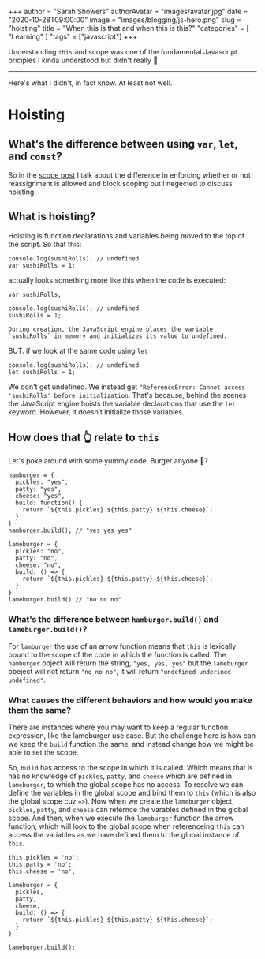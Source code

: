 +++
author = "Sarah Showers"
authorAvatar = "images/avatar.jpg"
date = "2020-10-28T09:00:00"
image = "images/blogging/js-hero.png"
slug = "hoisting"
title = "When this is that and when this is this?"
"categories" = [
  "Learning"
]
"tags" = ["javascript"]
+++

Understanding `this` and scope was one of the fundamental Javascript priciples I kinda understood but didn't really 😬
______________

Here's what I didn't, in fact know. At least not well.

# Hoisting

## What's the difference between using `var`, `let`, and `const`?
So in the [scope post](http://www.sarahlshowers.com/scope/) I talk about the difference in enforcing whether or not reassignment is allowed and block scoping but I negected to discuss hoisting.

## What is hoisting?
Hoisting is function declarations and variables being moved to the top of the script. So that this:
```
console.log(sushiRolls); // undefined
var sushiRolls = 1;
```

actually looks something more like this when the code is executed:
```
var sushiRolls;

console.log(sushiRolls); // undefined
sushiRolls = 1;

During creation, the JavaScript engine places the variable `sushiRolls` in memory and initializes its value to undefined.

```
BUT. if we look at the same code using `let`
```
console.log(sushiRolls); // undefined
let sushiRolls = 1;
```
We don't get undefined.
We instead get `"ReferenceError: Cannot access 'suchiRolls' before initialization`. That's because, behind the scenes the JavaScript engine hoists the variable declarations that use the `let` keyword. However, it doesn’t initialize those variables.

## How does that 👆 relate to `this`

Let's poke around with some yummy code. Burger anyone 🍔?

```
hamburger = {
  pickles: "yes",
  patty: "yes",
  cheese: "yes",
  build: function() {
    return `${this.pickles} ${this.patty} ${this.cheese}`;
  }
}
hamburger.build(); // "yes yes yes"

lameburger = {
  pickles: "no",
  patty: "no",
  cheese: "no",
  build: () => {
    return `${this.pickles} ${this.patty} ${this.cheese}`;
  }
}
lameburger.build() // "no no no"
```
### What's the difference between `hamburger.build()` and `lameburger.build()`?
For `lamburger` the use of an arrow function means that `this` is lexically bound to the scope of the code in which the function is called.
The `hamburger` object will return the string, `"yes, yes, yes"` but the `lameburger` obeject will not return `"no no no"`, it will return `"undefined underined undefined"`.

### What causes the different behaviors and how would you make them the same?
There are instances where you may want to keep a regular function expression, like the lameburger use case. But the challenge here is how can we keep the `build` function the same, and instead change how we might be able to set the scope.

So, `build` has access to the scope in which it is called. Which means that is has no knowledge of `pickles`, `patty`, and `cheese` which are defined in `lameburger`, to which the global scope has no access.
To resolve we can define the variables in the global scope and bind them to `this` (which is also the global scope cuz `=>`).
Now when we create the `lameburger` object, `pickles`, `patty`, and `cheese` can refernce the varables defined in the global scope.
And then, when we execute the `lameburger` function the arrow function, which will look to the global scope when referenceing `this` can access the variables as we have defined them to the global instance of `this`.

```
this.pickles = 'no';
this.patty = 'no';
this.cheese = 'no';

lameburger = {
  pickles,
  patty,
  cheese,
  build: () => {
    return `${this.pickles} ${this.patty} ${this.cheese}`;
  }
}

lameburger.build();
```
